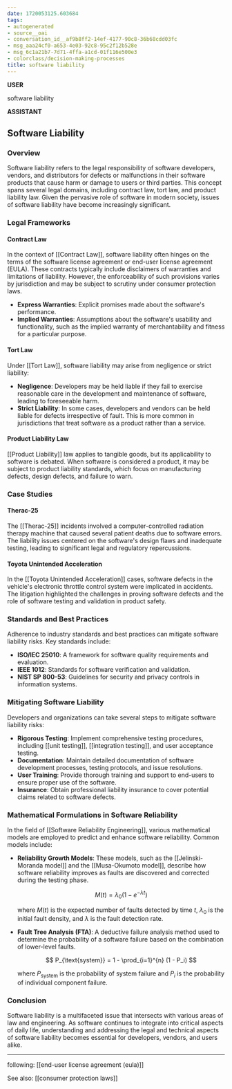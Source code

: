 ```yaml
---
date: 1720053125.603684
tags:
- autogenerated
- source__oai
- conversation_id__af9b8ff2-14ef-4177-90c8-36b68cdd03fc
- msg_aaa24cf0-a653-4e03-92c8-95c2f12b528e
- msg_6c1a21b7-7d71-4ffa-a1cd-01f116e500e3
- colorclass/decision-making-processes
title: software liability
---
```


**USER**

software liability


**ASSISTANT**

## Software Liability

### Overview

Software liability refers to the legal responsibility of software developers, vendors, and distributors for defects or malfunctions in their software products that cause harm or damage to users or third parties. This concept spans several legal domains, including contract law, tort law, and product liability law. Given the pervasive role of software in modern society, issues of software liability have become increasingly significant.

### Legal Frameworks

#### Contract Law

In the context of [[Contract Law]], software liability often hinges on the terms of the software license agreement or end-user license agreement (EULA). These contracts typically include disclaimers of warranties and limitations of liability. However, the enforceability of such provisions varies by jurisdiction and may be subject to scrutiny under consumer protection laws.

- **Express Warranties**: Explicit promises made about the software's performance.
- **Implied Warranties**: Assumptions about the software's usability and functionality, such as the implied warranty of merchantability and fitness for a particular purpose.

#### Tort Law

Under [[Tort Law]], software liability may arise from negligence or strict liability:

- **Negligence**: Developers may be held liable if they fail to exercise reasonable care in the development and maintenance of software, leading to foreseeable harm.
- **Strict Liability**: In some cases, developers and vendors can be held liable for defects irrespective of fault. This is more common in jurisdictions that treat software as a product rather than a service.

#### Product Liability Law

[[Product Liability]] law applies to tangible goods, but its applicability to software is debated. When software is considered a product, it may be subject to product liability standards, which focus on manufacturing defects, design defects, and failure to warn.

### Case Studies

#### Therac-25

The [[Therac-25]] incidents involved a computer-controlled radiation therapy machine that caused several patient deaths due to software errors. The liability issues centered on the software's design flaws and inadequate testing, leading to significant legal and regulatory repercussions.

#### Toyota Unintended Acceleration

In the [[Toyota Unintended Acceleration]] cases, software defects in the vehicle's electronic throttle control system were implicated in accidents. The litigation highlighted the challenges in proving software defects and the role of software testing and validation in product safety.

### Standards and Best Practices

Adherence to industry standards and best practices can mitigate software liability risks. Key standards include:

- **ISO/IEC 25010**: A framework for software quality requirements and evaluation.
- **IEEE 1012**: Standards for software verification and validation.
- **NIST SP 800-53**: Guidelines for security and privacy controls in information systems.

### Mitigating Software Liability

Developers and organizations can take several steps to mitigate software liability risks:

- **Rigorous Testing**: Implement comprehensive testing procedures, including [[unit testing]], [[integration testing]], and user acceptance testing.
- **Documentation**: Maintain detailed documentation of software development processes, testing protocols, and issue resolutions.
- **User Training**: Provide thorough training and support to end-users to ensure proper use of the software.
- **Insurance**: Obtain professional liability insurance to cover potential claims related to software defects.

### Mathematical Formulations in Software Reliability

In the field of [[Software Reliability Engineering]], various mathematical models are employed to predict and enhance software reliability. Common models include:

- **Reliability Growth Models**: These models, such as the [[Jelinski-Moranda model]] and the [[Musa-Okumoto model]], describe how software reliability improves as faults are discovered and corrected during the testing phase.
  
  $$ M(t) = \lambda_0 (1 - e^{-\lambda t}) $$
  
  where $M(t)$ is the expected number of faults detected by time $t$, $\lambda_0$ is the initial fault density, and $\lambda$ is the fault detection rate.

- **Fault Tree Analysis (FTA)**: A deductive failure analysis method used to determine the probability of a software failure based on the combination of lower-level faults.
  
  $$ P_{\text{system}} = 1 - \prod_{i=1}^{n} (1 - P_i) $$

  where $P_{\text{system}}$ is the probability of system failure and $P_i$ is the probability of individual component failure.

### Conclusion

Software liability is a multifaceted issue that intersects with various areas of law and engineering. As software continues to integrate into critical aspects of daily life, understanding and addressing the legal and technical aspects of software liability becomes essential for developers, vendors, and users alike.


---


following: [[end-user license agreement (eula)]]

See also: [[consumer protection laws]]